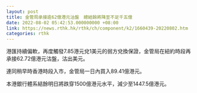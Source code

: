 ```yaml
---
layout: post
title: 金管局承接逾62億港元沽盤　總結餘將降至不足千五億
date: 2022-08-02 05:42:53.000000000 +08:00
link: https://news.rthk.hk/rthk/ch/component/k2/1660439-20220802.htm
categories: rthk
---
```


港匯持續偏軟，再度觸發7.85港元兌1美元的弱方兌換保證，金管局在紐約時段再承接62.72億港元沽盤，沽出美元。

連同稍早時香港時段入市，金管局一日內買入89.41億港元。

本港銀行體系結餘明日將跌穿1500億港元水平，減少至1447.5億港元。
